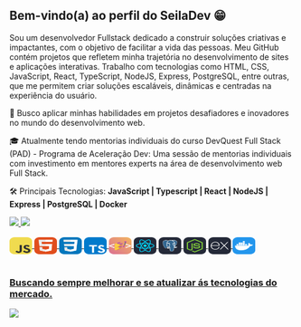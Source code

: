 ## Bem-vindo(a) ao perfil do SeilaDev 😁

<div>
  <p>
   Sou um desenvolvedor Fullstack dedicado a construir soluções criativas e impactantes, com o objetivo de facilitar a vida das pessoas. Meu GitHub contém projetos que refletem minha trajetória no desenvolvimento de sites e aplicações interativas. Trabalho com tecnologias como HTML, CSS, JavaScript, React, TypeScript, NodeJS, Express, PostgreSQL, entre outras, que me permitem criar soluções escaláveis, dinâmicas e centradas na experiência do usuário.
  </p>

 <p>🚀 Busco aplicar minhas habilidades em projetos desafiadores e inovadores no mundo do desenvolvimento web. </p>
 <p>🎓 Atualmente tendo mentorias individuais do curso DevQuest Full Stack (PAD) - Programa de Aceleração Dev: Uma sessão de mentorias individuais com investimento em mentores experts na área de desenvolvimento web Full Stack. </p>
 <p>🛠️ Principais Tecnologias: <strong> JavaScript | Typescript | React | NodeJS | Express | PostgreSQL | Docker </strong> </p>
</div>

 <div>
   <a href="https://github.com/seila-dev">
   <img height="180em" src="https://github-readme-stats.vercel.app/api?username=seila-dev&show_icons=true&theme=omni&include_all_commits=true&count_private=true"/>
   <img height="180em" src="https://github-readme-stats.vercel.app/api/top-langs/?username=seila-dev&layout=compact&langs_count=6&theme=omni"/>
</div>
    
<div style="display: inline_block"><br>
  <img align="center" alt="Js" height="30" width="40" src="https://github.com/tandpfun/skill-icons/blob/main/icons/JavaScript.svg">
  <img align="center" alt="HTML" height="30" width="40" src="https://github.com/tandpfun/skill-icons/blob/main/icons/HTML.svg">
  <img align="center" alt="CSS" height="30" width="40" src="https://github.com/tandpfun/skill-icons/blob/main/icons/CSS.svg">
  <img align="center" alt="CSS" height="30" width="40" src="https://github.com/tandpfun/skill-icons/blob/main/icons/TypeScript.svg">
  <img align="center" alt="CSS" height="30" width="40" src="https://github.com/tandpfun/skill-icons/blob/main/icons/StyledComponents.svg">
  <img align="center" alt="CSS" height="30" width="40" src="https://github.com/tandpfun/skill-icons/blob/main/icons/React-Dark.svg">
  <img align="center" alt="CSS" height="30" width="40" src="https://github.com/tandpfun/skill-icons/blob/main/icons/PostgreSQL-Dark.svg">
  <img align="center" alt="CSS" height="30" width="40" src="https://github.com/tandpfun/skill-icons/blob/main/icons/NodeJS-Dark.svg">
  <img align="center" alt="CSS" height="30" width="40" src="https://github.com/tandpfun/skill-icons/blob/main/icons/ExpressJS-Dark.svg">
  <img align="center" alt="CSS" height="30" width="40" src="https://github.com/tandpfun/skill-icons/blob/main/icons/Docker.svg">
</div>
 
<br>
 
### Buscando sempre melhorar e se atualizar ás tecnologias do mercado.
 
<div> 
  <a href="https://www.linkedin.com/in/erickrodrigues-dev" target="_blank"><img src="https://img.shields.io/badge/-LinkedIn-%230077B5?style=for-the-badge&logo=linkedin&logoColor=white" target="_blank"></a>
</div>
